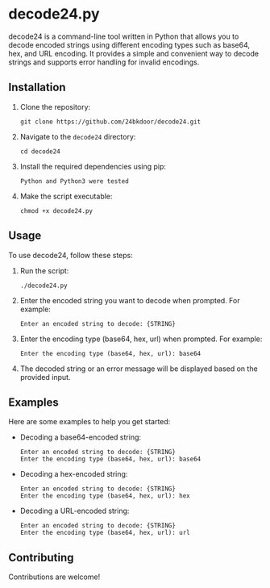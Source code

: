 # decode24.py

decode24 is a command-line tool written in Python that allows you to decode encoded strings using different encoding types such as base64, hex, and URL encoding. It provides a simple and convenient way to decode strings and supports error handling for invalid encodings.

## Installation

1. Clone the repository:
   ```
   git clone https://github.com/24bkdoor/decode24.git
   ```

2. Navigate to the `decode24` directory:
   ```
   cd decode24
   ```

3. Install the required dependencies using pip:
   ```
   Python and Python3 were tested
   ```

4. Make the script executable:
   ```
   chmod +x decode24.py
   ```

## Usage

To use decode24, follow these steps:

1. Run the script:
   ```
   ./decode24.py
   ```

2. Enter the encoded string you want to decode when prompted. For example:
   ```
   Enter an encoded string to decode: {STRING}
   ```

3. Enter the encoding type (base64, hex, url) when prompted. For example:
   ```
   Enter the encoding type (base64, hex, url): base64
   ```

4. The decoded string or an error message will be displayed based on the provided input.

## Examples

Here are some examples to help you get started:

- Decoding a base64-encoded string:
  ```
  Enter an encoded string to decode: {STRING}
  Enter the encoding type (base64, hex, url): base64
  ```

- Decoding a hex-encoded string:
  ```
  Enter an encoded string to decode: {STRING}
  Enter the encoding type (base64, hex, url): hex
  ```

- Decoding a URL-encoded string:
  ```
  Enter an encoded string to decode: {STRING}
  Enter the encoding type (base64, hex, url): url
  ```

## Contributing

Contributions are welcome!

